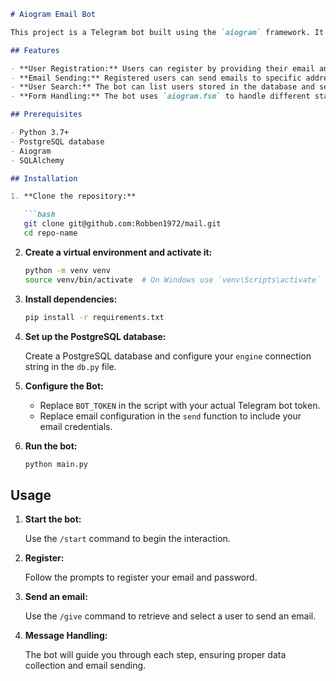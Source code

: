 ```markdown
# Aiogram Email Bot

This project is a Telegram bot built using the `aiogram` framework. It allows users to start an interaction, enter their email, and send emails through the bot. The bot also supports a search feature to retrieve user information from a PostgreSQL database.

## Features

- **User Registration:** Users can register by providing their email and password.
- **Email Sending:** Registered users can send emails to specific addresses directly from the bot.
- **User Search:** The bot can list users stored in the database and send emails to selected users.
- **Form Handling:** The bot uses `aiogram.fsm` to handle different stages of user interaction.

## Prerequisites

- Python 3.7+
- PostgreSQL database
- Aiogram
- SQLAlchemy

## Installation

1. **Clone the repository:**

   ```bash
   git clone git@github.com:Robben1972/mail.git
   cd repo-name
   ```

2. **Create a virtual environment and activate it:**

   ```bash
   python -m venv venv
   source venv/bin/activate  # On Windows use `venv\Scripts\activate`
   ```

3. **Install dependencies:**

   ```bash
   pip install -r requirements.txt
   ```

4. **Set up the PostgreSQL database:**

   Create a PostgreSQL database and configure your `engine` connection string in the `db.py` file.

5. **Configure the Bot:**

   - Replace `BOT_TOKEN` in the script with your actual Telegram bot token.
   - Replace email configuration in the `send` function to include your email credentials.

6. **Run the bot:**

   ```bash
   python main.py
   ```

## Usage

1. **Start the bot:**

   Use the `/start` command to begin the interaction.

2. **Register:**

   Follow the prompts to register your email and password.

3. **Send an email:**

   Use the `/give` command to retrieve and select a user to send an email.

4. **Message Handling:**

   The bot will guide you through each step, ensuring proper data collection and email sending.

